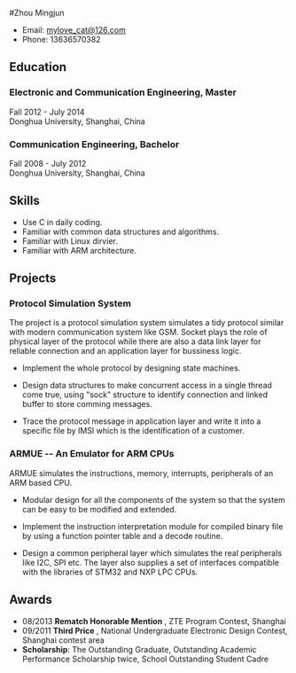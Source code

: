 #Zhou Mingjun 

* Email: mylove_cat@126.com
* Phone: 13636570382 

## Education
### Electronic and Communication Engineering, Master
Fall 2012 - July 2014  
Donghua University, Shanghai, China

### Communication Engineering, Bachelor
Fall 2008 - July 2012  
Donghua University, Shanghai, China

## Skills

* Use C in daily coding.
* Familiar with common data structures and algorithms.
* Familiar with Linux dirvier.
* Familiar with ARM architecture.

## Projects

### Protocol Simulation System

The project is a protocol simulation system simulates a tidy protocol similar with modern communication system like GSM. Socket plays the role of physical layer of the protocol while there are also a data link layer for reliable connection and an application layer for bussiness logic.

* Implement the whole protocol by designing state machines.

* Design data structures to make concurrent access in a single thread come true, using "sock" structure to identify connection and linked buffer to store comming messages.

* Trace the protocol message in application layer and write it into a specific file by IMSI which is the identification of a customer.

### ARMUE -- An Emulator for ARM CPUs

ARMUE simulates the instructions, memory, interrupts, peripherals of an ARM based CPU.

* Modular design for all the components of the system so that the system can be easy to be modified and extended.

* Implement the instruction interpretation module for compiled binary file by using a function pointer table and a decode routine.

* Design a common peripheral layer which simulates the real peripherals like I2C, SPI etc. The layer also supplies a set of interfaces compatible with the libraries of STM32 and NXP LPC CPUs.



## Awards
* 08/2013 **Rematch Honorable Mention** , ZTE Program Contest, Shanghai
* 09/2011 **Third Price** , National Undergraduate Electronic Design Contest, Shanghai contest area
* **Scholarship**: The Outstanding Graduate, Outstanding Academic Performance Scholarship twice, School Outstanding Student Cadre





   


